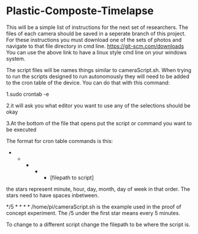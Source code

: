 # Plastic-Composte-Timelapse
This will be a simple list of instructions for the next set of researchers. The files of each camera should be saved in a seperate branch of this project. 
For these instructions you must download one of the sets of photos and navigate to that file directory in cmd line. https://git-scm.com/downloads
You can use the above link to have a linux style cmd line on your windows system. 


The script files will be names things similar to cameraScript.sh. When trying to run the scripts designed to run autonomously they will need to be added to
the cron table of the device. You can do that with this command:

1.sudo crontab -e

2.it will ask you what editor you want to use any of the selections should be okay

3.At the bottom of the file that opens put the script or command you want to be executed

The format for cron table commands is this:

* * * * * [filepath to script]

the stars represent minute, hour, day, month, day of week in that order. The stars need to have spaces inbetween. 

*/5 * * * * /home/pi/cameraScript.sh    is the example used in the proof of concept experiment. The /5 under the first star means every 5 minutes.

To change to a different script change the filepath to be where the script is.
